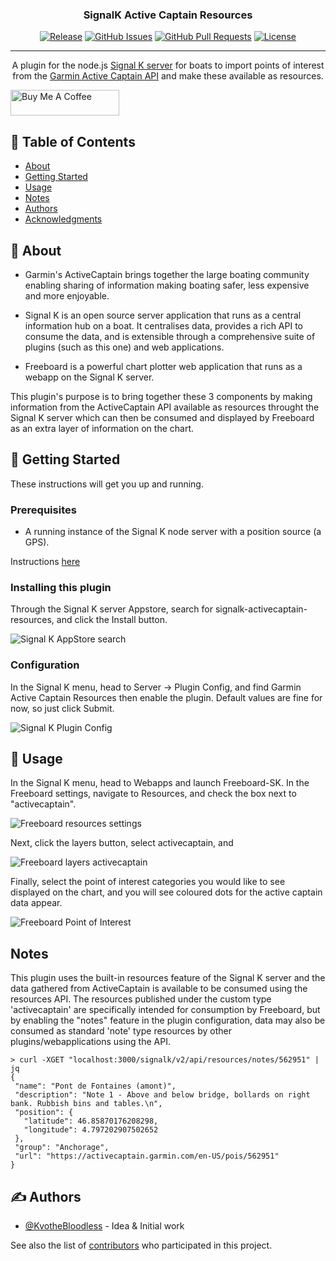 <h3 align="center">SignalK Active Captain Resources</h3>

<div align="center">

[![Release](https://img.shields.io/github/v/release/KvotheBloodless/signalk-activecaptain-resources)](https://github.com/KvotheBloodless/signalk-activecaptain-resources/releases)
[![GitHub Issues](https://img.shields.io/github/issues/KvotheBloodless/signalk-activecaptain-resources)](https://github.com/KvotheBloodless/signalk-activecaptain-resources/issues)
[![GitHub Pull Requests](https://img.shields.io/github/issues-pr/KvotheBloodless/signalk-activecaptain-resources)](https://github.com/KvotheBloodless/signalk-activecaptain-resources/pulls)
[![License](https://img.shields.io/github/license/KvotheBloodless/signalk-activecaptain-resources)](https://github.com/KvotheBloodless/signalk-activecaptain-resources?tab=MIT-1-ov-file#readme)

</div>

---

<p align="center">A plugin for the node.js <a href="https://github.com/SignalK/signalk-server">Signal K server</a> for boats to import points of interest from the <a href = "https://marine.garmin.com/thirdparty-stage/swagger/index.html">Garmin Active Captain API</a> and make these available as resources.
    <br> 
</p>

<a href="https://www.buymeacoffee.com/KvotheBloodless" target="_blank"><img src="https://cdn.buymeacoffee.com/buttons/default-orange.png" alt="Buy Me A Coffee" height="41" width="174"></a>

## 📝 Table of Contents

- [About](#about)
- [Getting Started](#getting_started)
- [Usage](#usage)
- [Notes](#notes)
- [Authors](#authors)
- [Acknowledgments](#acknowledgement)

## 🧐 About <a name = "about"></a>

 * Garmin's ActiveCaptain brings together the large boating community enabling sharing of information making boating safer, less expensive and more enjoyable.

 * Signal K is an open source server application that runs as a central information hub on a boat. It centralises data, provides a rich API to consume the data, and is extensible through a comprehensive suite of plugins (such as this one) and web applications.

 * Freeboard is a powerful chart plotter web application that runs as a webapp on the Signal K server.

This plugin's purpose is to bring together these 3 components by making information from the ActiveCaptain API available as resources throught the Signal K server which can then be consumed and displayed by Freeboard as an extra layer of information on the chart.

## 🏁 Getting Started <a name = "getting_started"></a>

These instructions will get you up and running.

### Prerequisites

 * A running instance of the Signal K node server with a position source (a GPS).

Instructions [here](https://github.com/SignalK/signalk-server/blob/master/README.md)

### Installing this plugin

Through the Signal K server Appstore, search for signalk-activecaptain-resources, and click the Install button.

![Signal K AppStore search](assets/search.png)

### Configuration

In the Signal K menu, head to Server -> Plugin Config, and find Garmin Active Captain Resources then enable the plugin. Default values are fine for now, so just click Submit.

![Signal K Plugin Config](assets/config.png)

## 🎈 Usage <a name="usage"></a>

In the Signal K menu, head to Webapps and launch Freeboard-SK. In the Freeboard settings, navigate to Resources, and check the box next to "activecaptain".

![Freeboard resources settings](assets/activecaptain.png)

Next, click the layers button, select activecaptain, and 

![Freeboard layers activecaptain](assets/layers.png)

Finally, select the point of interest categories you would like to see displayed on the chart, and you will see coloured dots for the active captain data appear.

![Freeboard Point of Interest](assets/poi.png)


## Notes <a name = "notes"></a>

 This plugin uses the built-in resources feature of the Signal K server and the data gathered from ActiveCaptain is available to be consumed using the resources API. The resources published under the custom type 'activecaptain' are specifically intended for consumption by Freeboard, but by enabling the "notes" feature in the plugin configuration, data may also be consumed as standard 'note' type resources by other plugins/webapplications using the API.

 ```
 > curl -XGET "localhost:3000/signalk/v2/api/resources/notes/562951" | jq
{
  "name": "Pont de Fontaines (amont)",
  "description": "Note 1 - Above and below bridge, bollards on right bank. Rubbish bins and tables.\n",
  "position": {
    "latitude": 46.85870176208298,
    "longitude": 4.797202907502652
  },
  "group": "Anchorage",
  "url": "https://activecaptain.garmin.com/en-US/pois/562951"
}
 ```

## ✍️ Authors <a name = "authors"></a>

- [@KvotheBloodless](https://github.com/KvotheBloodless) - Idea & Initial work

See also the list of [contributors](https://github.com/KvotheBloodless/signalk-activecaptain-resources/graphs/contributors) who participated in this project.
